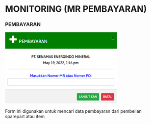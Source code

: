 # MONITORING (MR PEMBAYARAN)

###

###

###

###

### PEMBAYARAN

![](../.gitbook/assets/monitoring-pembayaran.PNG)

Form ini digunakan untuk mencari data pembayaran dari pembelian sparepart atau item
